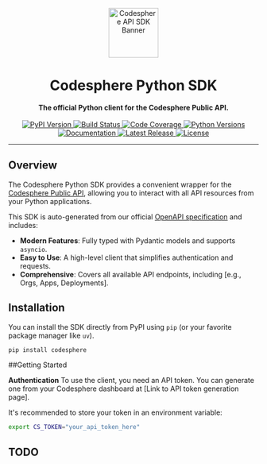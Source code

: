 <p align="center">
  <img src="https://ai.codesphere.com/img/codesphere-logo.png" alt="Codesphere API SDK Banner" width="100">
</p>

<h1 align="center">Codesphere Python SDK</h1>

<p align="center">
  <strong>The official Python client for the Codesphere Public API.</strong>
  <br />
  <br />
  <a href="https://pypi.org/project/codesphere/">
    <img alt="PyPI Version" src="https://img.shields.io/pypi/v/codesphere.svg?style=flat-square&logo=pypi&logoColor=white">
  </a>
  <a href="https://github.com/Datata1/codesphere-python-sdk/actions/workflows/publish.yml">
    <img alt="Build Status" src="https://img.shields.io/github/actions/workflow/status/datata1/codesphere-python-sdk/publish.yml?branch=main&style=flat-square&logo=githubactions&logoColor=white">
  </a>
  <a href="[LINK_TO_YOUR_CODECOV_REPORT_IF_ANY]">
    <img alt="Code Coverage" src="https://img.shields.io/codecov/c/github/datata1/codesphere-python-sdk.svg?style=flat-square&logo=codecov&logoColor=white">
  </a>
  <a href="https://pypi.org/project/codesphere/">
    <img alt="Python Versions" src="https://img.shields.io/pypi/pyversions/codesphere.svg?style=flat-square&logo=python&logoColor=white">
  </a>
  <a href="[LINK_TO_YOUR_DOCUMENTATION]">
    <img alt="Documentation" src="https://img.shields.io/badge/docs-latest-blue.svg?style=flat-square">
  </a>
  <a href="https://github.com/Datata1/codesphere-python-sdk/releases/latest">
    <img alt="Latest Release" src="https://img.shields.io/github/v/release/Datata1/codesphere-python-sdk?style=flat-square&logo=github&logoColor=white">
  </a>
  <a href="https://github.com/Datata1/Codesphere-Python-SDK/blob/main/LICENSE">
    <img alt="License" src="https://img.shields.io/pypi/l/codesphere.svg?style=flat-square">
  </a>
</p>

---

## Overview

The Codesphere Python SDK provides a convenient wrapper for the [Codesphere Public API](https://codesphere.com/api/swagger-ui/?ref=codesphere.ghost.io&anonymousId=K9iszev), allowing you to interact with all API resources from your Python applications.

This SDK is auto-generated from our official [OpenAPI specification]([https://github.com/Datata1/Codesphere-Python-SDK/blob/main/openapi.json) and includes:
* **Modern Features**: Fully typed with Pydantic models and supports `asyncio`.
* **Easy to Use**: A high-level client that simplifies authentication and requests.
* **Comprehensive**: Covers all available API endpoints, including [e.g., Orgs, Apps, Deployments].

## Installation

You can install the SDK directly from PyPI using `pip` (or your favorite package manager like `uv`).

```bash
pip install codesphere
```

##Getting Started

**Authentication**
To use the client, you need an API token. You can generate one from your Codesphere dashboard at [Link to API token generation page].

It's recommended to store your token in an environment variable:
```sh
export CS_TOKEN="your_api_token_here"
```

## TODO
